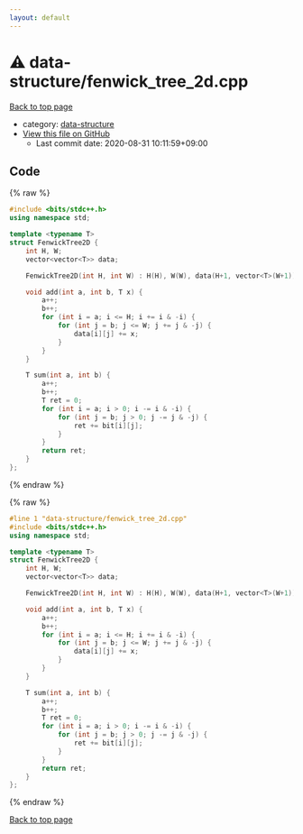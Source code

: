 ```yaml
---
layout: default
---
```


<!-- mathjax config similar to math.stackexchange -->
<script type="text/javascript" async
  src="https://cdnjs.cloudflare.com/ajax/libs/mathjax/2.7.5/MathJax.js?config=TeX-MML-AM_CHTML">
</script>
<script type="text/x-mathjax-config">
  MathJax.Hub.Config({
    TeX: { equationNumbers: { autoNumber: "AMS" }},
    tex2jax: {
      inlineMath: [ ['$','$'] ],
      processEscapes: true
    },
    "HTML-CSS": { matchFontHeight: false },
    displayAlign: "left",
    displayIndent: "2em"
  });
</script>

<script type="text/javascript" src="https://cdnjs.cloudflare.com/ajax/libs/jquery/3.4.1/jquery.min.js"></script>
<script src="https://cdn.jsdelivr.net/npm/jquery-balloon-js@1.1.2/jquery.balloon.min.js" integrity="sha256-ZEYs9VrgAeNuPvs15E39OsyOJaIkXEEt10fzxJ20+2I=" crossorigin="anonymous"></script>
<script type="text/javascript" src="../../assets/js/copy-button.js"></script>
<link rel="stylesheet" href="../../assets/css/copy-button.css" />


# :warning: data-structure/fenwick_tree_2d.cpp

<a href="../../index.html">Back to top page</a>

* category: <a href="../../index.html#36397fe12f935090ad150c6ce0c258d4">data-structure</a>
* <a href="{{ site.github.repository_url }}/blob/master/data-structure/fenwick_tree_2d.cpp">View this file on GitHub</a>
    - Last commit date: 2020-08-31 10:11:59+09:00




## Code

<a id="unbundled"></a>
{% raw %}
```cpp
#include <bits/stdc++.h>
using namespace std;

template <typename T>
struct FenwickTree2D {
    int H, W;
    vector<vector<T>> data;

    FenwickTree2D(int H, int W) : H(H), W(W), data(H+1, vector<T>(W+1)) {}

    void add(int a, int b, T x) {
        a++;
        b++;
        for (int i = a; i <= H; i += i & -i) {
            for (int j = b; j <= W; j += j & -j) {
                data[i][j] += x;
            }
        }
    }

    T sum(int a, int b) {
        a++;
        b++;
        T ret = 0;
        for (int i = a; i > 0; i -= i & -i) {
            for (int j = b; j > 0; j -= j & -j) {
                ret += bit[i][j];
            }
        }
        return ret;
    }
};
```
{% endraw %}

<a id="bundled"></a>
{% raw %}
```cpp
#line 1 "data-structure/fenwick_tree_2d.cpp"
#include <bits/stdc++.h>
using namespace std;

template <typename T>
struct FenwickTree2D {
    int H, W;
    vector<vector<T>> data;

    FenwickTree2D(int H, int W) : H(H), W(W), data(H+1, vector<T>(W+1)) {}

    void add(int a, int b, T x) {
        a++;
        b++;
        for (int i = a; i <= H; i += i & -i) {
            for (int j = b; j <= W; j += j & -j) {
                data[i][j] += x;
            }
        }
    }

    T sum(int a, int b) {
        a++;
        b++;
        T ret = 0;
        for (int i = a; i > 0; i -= i & -i) {
            for (int j = b; j > 0; j -= j & -j) {
                ret += bit[i][j];
            }
        }
        return ret;
    }
};

```
{% endraw %}

<a href="../../index.html">Back to top page</a>

